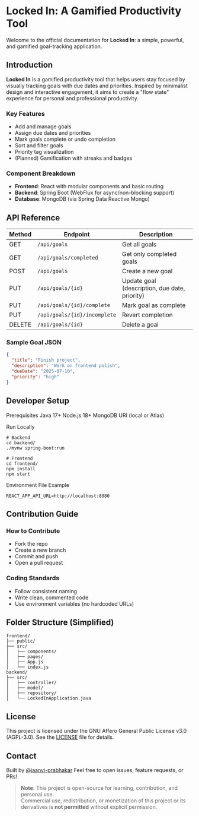 # Locked In: A Gamified Productivity Tool

Welcome to the official documentation for **Locked In**: a simple, powerful, and gamified goal-tracking application.

## Introduction

**Locked In** is a gamified productivity tool that helps users stay focused by visually tracking goals with due dates and priorities. Inspired by minimalist design and interactive engagement, it aims to create a "flow state" experience for personal and professional productivity.

### Key Features
- Add and manage goals
- Assign due dates and priorities
- Mark goals complete or undo completion
- Sort and filter goals
- Priority tag visualization
- (Planned) Gamification with streaks and badges

### Component Breakdown
- **Frontend**: React with modular components and basic routing
- **Backend**: Spring Boot (WebFlux for async/non-blocking support)
- **Database**: MongoDB (via Spring Data Reactive Mongo)

## API Reference

| Method | Endpoint | Description |
|--------|----------|-------------|
| GET    | `/api/goals` | Get all goals |
| GET    | `/api/goals/completed` | Get only completed goals |
| POST   | `/api/goals` | Create a new goal |
| PUT    | `/api/goals/{id}` | Update goal (description, due date, priority) |
| PUT    | `/api/goals/{id}/complete` | Mark goal as complete |
| PUT    | `/api/goals/{id}/incomplete` | Revert completion |
| DELETE | `/api/goals/{id}` | Delete a goal |

### Sample Goal JSON
```json
{
  "title": "Finish project",
  "description": "Work on frontend polish",
  "dueDate": "2025-07-10",
  "priority": "high"
}
```

## Developer Setup
Prerequisites
Java 17+
Node.js 18+
MongoDB URI (local or Atlas)

Run Locally

```
# Backend
cd backend/
./mvnw spring-boot:run

# Frontend
cd frontend/
npm install
npm start
```

Environment File Example
```
REACT_APP_API_URL=http://localhost:8080
```

## Contribution Guide
### How to Contribute
* Fork the repo
* Create a new branch
* Commit and push
* Open a pull request

### Coding Standards
* Follow consistent naming
* Write clean, commented code
* Use environment variables (no hardcoded URLs)

## Folder Structure (Simplified)
```
frontend/
├── public/
├── src/
│   ├── components/
│   ├── pages/
│   ├── App.js
│   └── index.js
backend/
├── src/
│   ├── controller/
│   ├── model/
│   ├── repository/
│   └── LockedInApplication.java
```

## License
This project is licensed under the GNU Affero General Public License v3.0 (AGPL-3.0). See the [LICENSE](LICENSE) file for details.

## Contact
Built by [@jaanvi-prabhakar](https://github.com/jaanviprabhakar)
Feel free to open issues, feature requests, or PRs! 
> **Note:** This project is open-source for learning, contribution, and personal use.  
> Commercial use, redistribution, or monetization of this project or its derivatives is **not permitted** without explicit permission.

